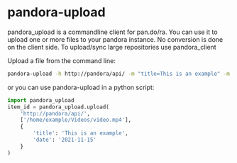 # pandora-upload

pandora_upload is a commandline client for pan.do/ra.
You can use it to upload one or more files to your pandora instance.
No conversion is done on the client side.
To upload/sync large repositories use pandora_client

Upload a file from the command line:

``` sh
pandora-upload -h http://pandora/api/ -m "title=This is an example" -m "date=2021-11-15" /home/example/Videos/video.mp4
```

or you can use pandora-upload in a python script:

``` python
import pandora_upload
item_id = pandora_upload.upload(
    'http://pandora/api/',
    ['/home/example/Videos/video.mp4'],
    {
        'title': 'This is an example',
        'date': '2021-11-15'
    }
)
```
